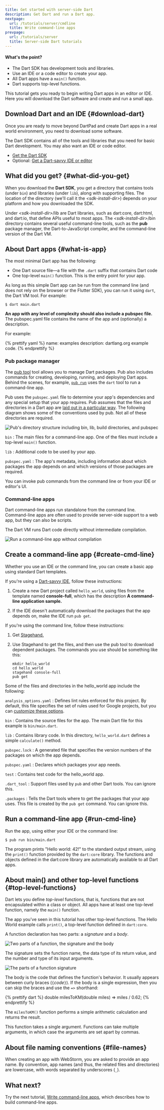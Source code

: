 ```yaml
---
title: Get started with server-side Dart
description: Get Dart and run a Dart app.
nextpage:
  url: /tutorials/server/cmdline
  title: Write command-line apps
prevpage:
  url: /tutorials/server
  title: Server-side Dart tutorials
---
```


<div class="mini-toc" markdown="1">
  <h4>What's the point?</h4>

  * The Dart SDK has development tools and libraries.
  * Use an IDE or a code editor to create your app.
  * All Dart apps have a `main()` function.
  * Dart supports top-level functions.
</div>

This tutorial gets you ready
to begin writing Dart apps in an editor or IDE.
Here you will download the Dart software and
create and run a small app.

## Download Dart and an IDE {#download-dart}

Once you are ready to move beyond DartPad and create Dart apps in
a real world environment, you need to download some software.

The Dart SDK contains all of
the tools and libraries that you need for basic Dart development.
You may also want an IDE or code editor.

* [Get the Dart SDK](/tools/sdk#install)
* Optional: [Get a Dart-savvy IDE or editor][ide]

## What did you get? {#what-did-you-get}

When you download the **Dart SDK**, you get a directory
that contains tools (under `bin`) and libraries (under `lib`),
along with supporting files.
The location of the directory (we'll call it the _&lt;sdk-install-dir&gt;_)
depends on your platform and how you downloaded the SDK.

Under _&lt;sdk-install-dir&gt;_/lib are Dart libraries, such as dart:core,
dart:html, and dart:io, that define APIs useful to most apps.
The _&lt;sdk-install-dir&gt;_/bin directory contains several useful
command-line tools, such as the **pub** package manager,
the Dart-to-JavaScript compiler,
and the command-line version of the Dart VM.


## About Dart apps {#what-is-app}

The most minimal Dart app has the following:

* One Dart source file&mdash;a
  file with the `.dart` suffix that contains Dart code
* One top-level `main()` function.
  This is the entry point for your app.

As long as this simple Dart app can be run from the
command line (and does not rely on the browser or the Flutter SDK),
you can run it using `dart`, the Dart VM tool.
For example:

```terminal
$ dart main.dart
```

**An app with any level of complexity should also
include a pubspec file.** The pubspec.yaml file contains
the name of the app and (optionally) a description.

For example:

<?code-excerpt "misc/pubspec.yaml" retain="/^(name|desc)/"?>
{% prettify yaml %}
name: examples
description: dartlang.org example code.
{% endprettify %}

### Pub package manager

The [pub tool](/tools/pub/cmd) tool allows you to manage Dart packages.
Pub also includes commands for creating, developing, running, and deploying
Dart apps. Behind the scenes, for example, [`pub run`](/tools/pub/cmd/pub-run)
uses the `dart` tool to run a command-line app.

Pub uses the `pubspec.yaml` file to determine
your app's dependencies and any special setup that your app requires.
Pub assumes that the files and directories in a Dart app are
[laid out in a particular way](/tools/pub/package-layout). The following diagram shows some of the
conventions used by pub. Not all of these directories are required.

<img class="scale-img-max" src="/tutorials/server/images/pub-directory-structure.png"
alt="Pub's directory structure including bin, lib, build directories, and pubspec">

`bin`
: The main files for a command-line app. One of the
  files must include a top-level `main()` function.

`lib`
: Additional code to be used by your app.

`pubspec.yaml`
: The app's metadata, including information about which
  packages the app depends on and which versions of those
  packages are required.

You can invoke pub commands from the command line or
from your IDE or editor's UI.

### Command-line apps

Dart command-line apps
run standalone from the command line.
Command-line apps are often used
to provide server-side support to a web app,
but they can also be scripts.

The Dart VM runs Dart code directly without intermediate compilation.

<img class="scale-img-max" src="/tutorials/server/images/dartvm-cmd-line.png"
     alt="Run a command-line app without compilation">

## Create a command-line app {#create-cmd-line}

Whether you use an IDE or the command line,
you can create a basic app using standard Dart templates.

If you're using a [Dart-savvy IDE][ide], follow these instructions:

1. Create a new Dart project called `hello_world`,
   using files from the template named
   **console-full**, which has the description 
   **A command-line application sample.**

1. If the IDE doesn't automatically download the packages
   that the app depends on, make the IDE run `pub get`.

If you're using the command line, follow these instructions:

1. Get [Stagehand.]({{site.pub}}/packages/stagehand)

1. Use Stagehand to get the files, and then
   use the pub tool to download dependent packages.
   The commands you use should be something like this:
   
   ```terminal
   mkdir hello_world
   cd hello_world
   stagehand console-full
   pub get
   ```

Some of the files and directories in the hello_world app
include the following:

`analysis_options.yaml`
: Defines lint rules enforced for this project.
  By default, this file specifies the set of rules used for Google projects,
  but you can [customize these options](/guides/language/analysis-options).

`bin`
: Contains the source files for the app.
  The main Dart file for this example is `bin/main.dart`.

`lib`
: Contains library code.
  In this directory, `hello_world.dart` defines
  a simple `calculate()` method.

`pubspec.lock`
: A generated file that specifies the version numbers
  of the packages on which the app depends.

`pubspec.yaml`
: Declares which packages your app needs.

`test`
: Contains test code for the hello_world app.

`.dart_tool`
: Support files used by `pub` and other Dart tools. You can ignore this.

`.packages`
: Tells the Dart tools where to get the packages that your
  app uses. This file is created by the `pub get` command.
  You can ignore this.


## Run a command-line app {#run-cmd-line}

Run the app, using either your IDE or the command line:

```terminal
$ pub run bin/main.dart
```

The program prints "Hello world: 42!" to the standard output stream,
using the `print()` function provided by the `dart:core` library.
The functions and objects defined in the dart:core library
are automatically available to all Dart apps.


## About main() and other top-level functions {#top-level-functions}

Dart lets you define _top-level_ functions,
that is, functions that are not encapsulated within a class or object.
All apps have at least one top-level function,
namely the `main()` function.

The app you've seen in this tutorial has other top-level functions.
The Hello World example calls `print()`,
a top-level function defined in `dart:core`.

A function declaration
has two parts: a _signature_ and a _body_.

<img class="scale-img-max" src="/tutorials/server/images/function-parts.png"
     alt="Two parts of a function, the signature and the body"/>

The signature sets the function name,
the data type of its return value,
and the number and type of its input arguments.

<img class="scale-img-max" src="/tutorials/server/images/signature-parts.png"
     alt="The parts of a function signature"/>

The body is the code that defines the function's behavior.
It usually appears between curly braces (`{`_code_`}`).
If the body is a single expression, then you
can skip the braces and use the `=>` shorthand:

<?code-excerpt "misc/lib/vm_get_started.dart"?>
{% prettify dart %}
double milesToKM(double miles) => miles / 0.62;
{% endprettify %}

The `milesToKM()` function performs a simple arithmetic calculation
and returns the result.

This function takes a single argument.
Functions can take multiple arguments,
in which case the arguments are set apart by commas.

## About file naming conventions {#file-names}

When creating an app with WebStorm,
you are asked to provide an app name.
By convention, app names
(and thus, the related files and directories) are lowercase,
with words separated by underscores (`_`).


## What next?

Try the next tutorial, [Write command-line apps](cmdline), which describes how
to build command-line apps.

[ide]: /tools#ides-and-editors
